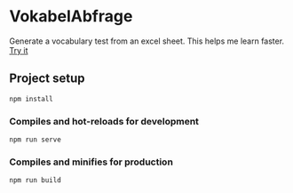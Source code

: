 # VokabelAbfrage

Generate a vocabulary test from an excel sheet. This helps me learn faster. [Try it](https://vok-test.netlify.app/)

## Project setup
```
npm install
```

### Compiles and hot-reloads for development
```
npm run serve
```

### Compiles and minifies for production
```
npm run build
```

